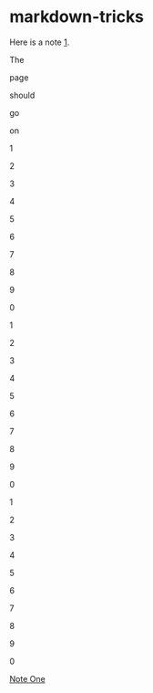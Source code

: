 # markdown-tricks

Here is a note [1].

The

page

should

go

on

1

2

3

4

5

6

7

8

9

0

1

2

3

4

5

6

7

8

9

0

1

2

3

4

5

6

7

8

9

0

[Note One](google.com)

[1]: #note-one
